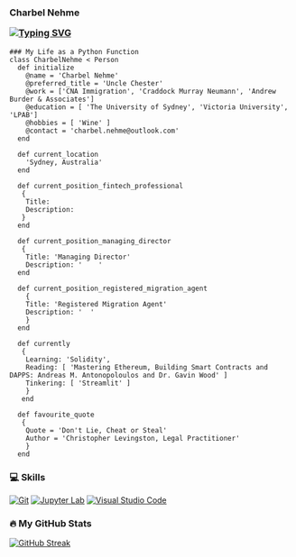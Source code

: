 <h3 align="left">
  Charbel Nehme
 
[![Typing SVG](https://readme-typing-svg.herokuapp.com?size=20&color=1D15C8&lines=Registered+Migration+Agent;Company+Director;Fintech+Professional;Blockchain+Developer;Wine+Connoisseur)](https://git.io/typing-svg)
</h3>

```
### My Life as a Python Function
class CharbelNehme < Person
  def initialize
    @name = 'Charbel Nehme'
    @preferred_title = 'Uncle Chester'
    @work = ['CNA Immigration', 'Craddock Murray Neumann', 'Andrew Burder & Associates']
    @education = [ 'The University of Sydney', 'Victoria University', 'LPAB']
    @hobbies = [ 'Wine' ]
    @contact = 'charbel.nehme@outlook.com' 
  end

  def current_location
    'Sydney, Australia'
  end

  def current_position_fintech_professional
   {
    Title:
    Description: 
   }
  end 

  def current_position_managing_director
   {
    Title: 'Managing Director'
    Description: '    ' 
  end

  def current_position_registered_migration_agent
    {
    Title: 'Registered Migration Agent'
    Description: '  '
    }
  end 

  def currently
   {
    Learning: 'Solidity',
    Reading: [ 'Mastering Ethereum, Building Smart Contracts and DAPPS: Andreas M. Antonopoloulos and Dr. Gavin Wood' ]
    Tinkering: [ 'Streamlit' ]
    }
   end
 
  def favourite_quote
   {
    Quote = 'Don't Lie, Cheat or Steal'
    Author = 'Christopher Levingston, Legal Practitioner'
    }
  end
```

### 💻 Skills
<p>
    <a href="#"><img alt="Git" src="https://img.shields.io/badge/Git-F05033.svg?logo=git&logoColor=white"></a>
    <a href="#"><img alt="Jupyter Lab" src="https://img.shields.io/badge/Jupyter-F37626.svg?logo=Jupyter&logoColor=white"></a>
    <a href="#"><img alt="Visual Studio Code" src="https://img.shields.io/badge/Visual%20Studio%20Code-0078d7.svg?logo=visual-studio-code&logoColor=white"></a>
</p>

### 🔥 My GitHub Stats
[![GitHub Streak](http://github-readme-streak-stats.herokuapp.com?user=charbelnehme&theme=highcontrast&date_format=j%20M%5B%20Y%5D)](https://git.io/streak-stats)
